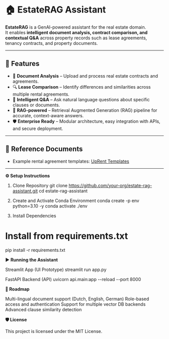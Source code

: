 # 🏠 EstateRAG Assistant

**EstateRAG** is a GenAI-powered assistant for the real estate domain.  
It enables **intelligent document analysis, contract comparison, and contextual Q&A** across property records such as lease agreements, tenancy contracts, and property documents.

---

## 🚀 Features

- 📑 **Document Analysis** – Upload and process real estate contracts and agreements.  
- 🔍 **Lease Comparison** – Identify differences and similarities across multiple rental agreements.  
- 💬 **Intelligent Q&A** – Ask natural language questions about specific clauses or documents.  
- 🧠 **RAG-powered** – Retrieval Augmented Generation (RAG) pipeline for accurate, context-aware answers.  
- 🛡️ **Enterprise Ready** – Modular architecture, easy integration with APIs, and secure deployment.  

---

## 📄 Reference Documents

- Example rental agreement templates: [UpRent Templates](https://uprent.nl/en-nl/templates/rental-agreements)

---


**⚙️ Setup Instructions**
1. Clone Repository
git clone https://github.com/your-org/estate-rag-assistant.git
cd estate-rag-assistant

2. Create and Activate Conda Environment
conda create -p env python=3.10 -y
conda activate ./env

3. Install Dependencies
# Install from requirements.txt
pip install -r requirements.txt


**▶️ Running the Assistant**

Streamlit App (UI Prototype)
streamlit run app.py

FastAPI Backend (API)
uvicorn api.main:app --reload --port 8000

**📌 Roadmap**

 Multi-lingual document support (Dutch, English, German)
 Role-based access and authentication
 Support for multiple vector DB backends
 Advanced clause similarity detection

**🛡️ License**

This project is licensed under the MIT License.
